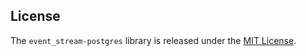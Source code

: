 ## License

The `event_stream-postgres` library is released under the [MIT License](https://github.com/eventide-project/event-stream-postgres/blob/master/MIT-License.txt).
